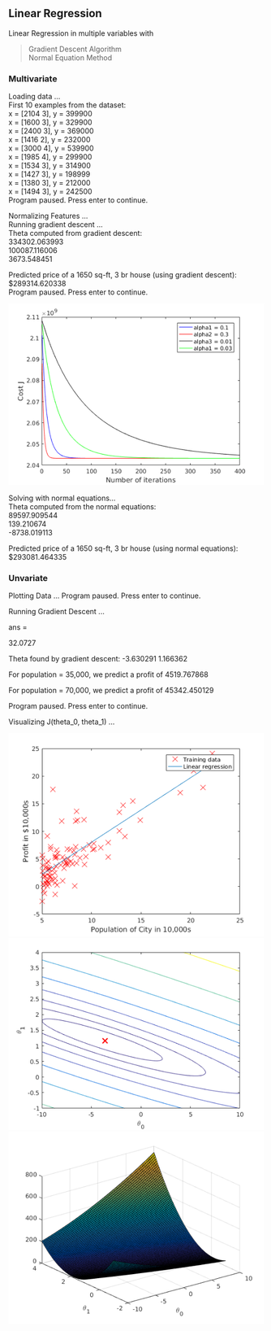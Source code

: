 # <MachineLearning>

## Linear Regression
Linear Regression in multiple variables with
> Gradient Descent Algorithm  
> Normal Equation Method

### Multivariate

Loading data ...  
First 10 examples from the dataset:   
 x = [2104 3], y = 399900   
 x = [1600 3], y = 329900   
 x = [2400 3], y = 369000   
 x = [1416 2], y = 232000   
 x = [3000 4], y = 539900   
 x = [1985 4], y = 299900   
 x = [1534 3], y = 314900   
 x = [1427 3], y = 198999   
 x = [1380 3], y = 212000   
 x = [1494 3], y = 242500   
Program paused. Press enter to continue.  

Normalizing Features ...  
Running gradient descent ...  
Theta computed from gradient descent:   
 334302.063993   
 100087.116006   
 3673.548451   

Predicted price of a 1650 sq-ft, 3 br house (using gradient descent):  
 $289314.620338  
Program paused. Press enter to continue.  

<script>
Experimenting with Learning Rate...
The best learning rate observed:
 Alpha: 0.300000 
Theta computed from the best learning rate on gradient descent: 
 340412.659574 
 110631.050279 
 -6649.474271 
Predicted price of a 1650 sq-ft, 3 br house (using gradient descent on best learning rate):
 $293081.464335
Program paused. Press enter to continue.
</script>
![Data](results/alphaExperiment.png)

Solving with normal equations...  
Theta computed from the normal equations:   
 89597.909544   
 139.210674   
 -8738.019113   

Predicted price of a 1650 sq-ft, 3 br house (using normal equations):  
 $293081.464335  

### Unvariate

Plotting Data ...
Program paused. Press enter to continue.

Running Gradient Descent ...

ans =

   32.0727

Theta found by gradient descent:
-3.630291
1.166362 

For population = 35,000, we predict a profit of
4519.767868

For population = 70,000, we predict a profit of
45342.450129

Program paused. Press enter to continue.

Visualizing J(theta_0, theta_1) ...

![Data](results/data.png)
![Cost Function](results/costFunc.png)
![Cost Function Contour](results/costContour.png)

